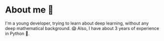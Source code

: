 # About me 👋

I'm a young developer, trying to learn about deep learning, without any deep mathematical background. 😱
Also, I have about 3 years of experience in Python 🐍.


